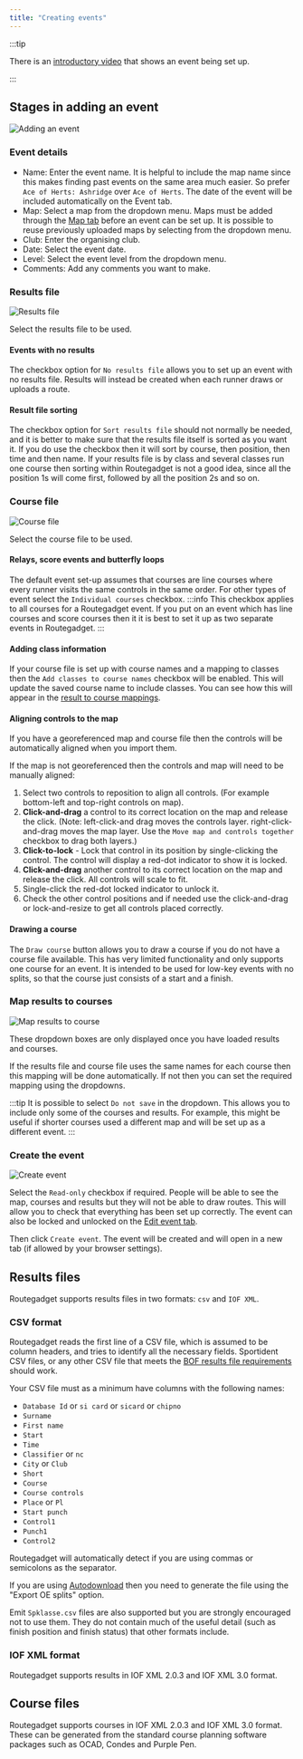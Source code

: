 ```yaml
---
title: "Creating events"
---
```


:::tip

There is an [introductory video](http://screencast-o-matic.com/u/VJsd/RG2-Cassiobury-Manager-Demo) that shows an event being set up.

:::

## Stages in adding an event

![Adding an event](../img/add-event.png)

### Event details

- Name: Enter the event name. It is helpful to include the map name since this makes finding past events on the same area much easier. So prefer `Ace of Herts: Ashridge` over `Ace of Herts`. The date of the event will be included automatically on the Event tab.
- Map: Select a map from the dropdown menu. Maps must be added through the [Map tab](/docs/manager-guide/maps) before an event can be set up. It is possible to reuse previously uploaded maps by selecting from the dropdown menu.
- Club: Enter the organising club.
- Date: Select the event date.
- Level: Select the event level from the dropdown menu.
- Comments: Add any comments you want to make.

### Results file

![Results file](../img/results-file.png)

Select the results file to be used.

#### Events with no results

The checkbox option for `No results file` allows you to set up an event with no results file. Results will instead be created when each runner draws or uploads a route.

#### Result file sorting

The checkbox option for `Sort results file` should not normally be needed, and it is better to make sure that the results file itself is sorted as you want it. If you do use the checkbox then it will sort by course, then position, then time and then name. If your results file is by class and several classes run one course then sorting within Routegadget is not a good idea, since all the position 1s will come first, followed by all the position 2s and so on.

### Course file

![Course file](../img/course-file.png)

Select the course file to be used.

#### Relays, score events and butterfly loops

The default event set-up assumes that courses are line courses where every runner visits the same controls in the same order. For other types of event select the `Individual courses` checkbox.
:::info
This checkbox applies to all courses for a Routegadget event. If you put on an event which has line courses and score courses then it it is best to set it up as two separate events in Routegadget.
:::

#### Adding class information

If your course file is set up with course names and a mapping to classes then the `Add classes to course names` checkbox will be enabled. This will update the saved course name to include classes. You can see how this will appear in the [result to course mappings](#map-results-to-courses).

#### Aligning controls to the map

If you have a georeferenced map and course file then the controls will be automatically aligned when you import them.

If the map is not georeferenced then the controls and map will need to be manually aligned:

1. Select two controls to reposition to align all controls. (For example bottom-left and top-right controls on map).
2. **Click-and-drag** a control to its correct location on the map and release the click. (Note: left-click-and drag moves the controls layer. right-click-and-drag moves the map layer. Use the `Move map and controls together` checkbox to drag both layers.)
3. **Click-to-lock** - Lock that control in its position by single-clicking the control. The control will display a red-dot indicator to show it is locked.
4. **Click-and-drag** another control to its correct location on the map and release the click. All controls will scale to fit.
5. Single-click the red-dot locked indicator to unlock it.
6. Check the other control positions and if needed use the click-and-drag or lock-and-resize to get all controls placed correctly.

#### Drawing a course

The `Draw course` button allows you to draw a course if you do not have a course file available. This has very limited functionality and only supports one course for an event. It is intended to be used for low-key events with no splits, so that the course just consists of a start and a finish.

### Map results to courses

![Map results to course](../img/results-course-mapping.png)

These dropdown boxes are only displayed once you have loaded results and courses.

If the results file and course file uses the same names for each course then this mapping will be done automatically. If not then you can set the required mapping using the dropdowns.

:::tip
It is possible to select `Do not save` in the dropdown. This allows you to include only some of the courses and results. For example, this might be useful if shorter courses used a different map and will be set up as a different event.
:::

### Create the event

![Create event](../img/create-event.png)

Select the `Read-only` checkbox if required. People will be able to see the map, courses and results but they will not be able to draw routes. This will allow you to check that everything has been set up correctly. The event can also be locked and unlocked on the [Edit event tab](/docs/manager-guide/editing-events#edit-event-details).

Then click `Create event`. The event will be created and will open in a new tab (if allowed by your browser settings).

## Results files

Routegadget supports results files in two formats: `csv` and `IOF XML`.

### CSV format

Routegadget reads the first line of a CSV file, which is assumed to be column headers, and tries to identify all the necessary fields. Sportident CSV files, or any other CSV file that meets the [BOF results file requirements](http://www.britishorienteering.org.uk/images/uploaded/downloads/events_results_submission_file_specification.pdf) should work.

Your CSV file must as a minimum have columns with the following names:

- `Database Id` or `si card` or `sicard` or `chipno`
- `Surname`
- `First name`
- `Start`
- `Time`
- `Classifier` or `nc`
- `City` or `Club`
- `Short`
- `Course`
- `Course controls`
- `Place` or `Pl`
- `Start punch`
- `Control1`
- `Punch1`
- `Control2`

Routegadget will automatically detect if you are using commas or semicolons as the separator.

If you are using [Autodownload](http://www.sportident.co.uk/autodownload/) then you need to generate the file using the "Export OE splits" option.

Emit `Spklasse.csv` files are also supported but you are strongly encouraged not to use them. They do not contain much of the useful detail (such as finish position and finish status) that other formats include.

### IOF XML format

Routegadget supports results in IOF XML 2.0.3 and IOF XML 3.0 format.

## Course files

Routegadget supports courses in IOF XML 2.0.3 and IOF XML 3.0 format. These can be generated from the standard course planning software packages such as OCAD, Condes and Purple Pen.
